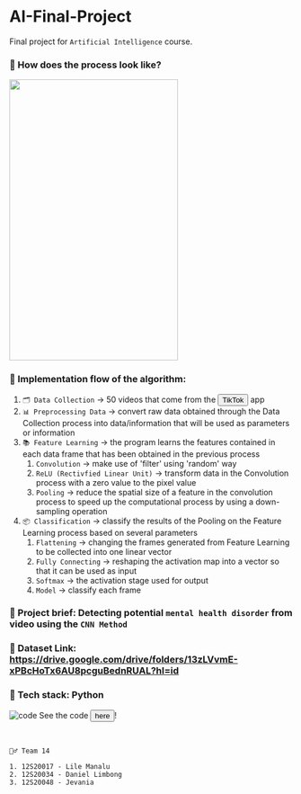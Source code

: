 # AI-Final-Project
Final project for `Artificial Intelligence` course.

### 🎲 How does the process look like? 

<img src="https://user-images.githubusercontent.com/70984049/206620090-21725a95-dae7-4e43-be04-12db2cd86ad8.png" width="300" height="500"/>
<br> 

### 🧩 Implementation flow of the algorithm:
 1. `🗂️ Data Collection` -> 50 videos that come from the <a href="https://www.tiktok.com/"> <button>TikTok</button></a> app
 2. `📊 Preprocessing Data` -> convert raw data obtained through the Data Collection process into data/information that will be used as parameters or information
 3. `📚 Feature Learning` -> the program learns the features contained in each data frame that has been obtained in the previous process
    1. `Convolution` -> make use of 'filter' using 'random' way
    2. `ReLU (Rectivfied Linear Unit)` -> transform data in the Convolution process with a zero value to the pixel value
    3. `Pooling` -> reduce the spatial size of a feature in the convolution process to speed up the computational process by using a down-sampling operation
 4. `📦 Classification` -> classify the results of the Pooling on the Feature Learning process based on several parameters
    1. `Flattening` -> changing the frames generated from Feature Learning to be collected into one linear vector
    2. `Fully Connecting` -> reshaping the activation map into a vector so that it can be used as input
    3. `Softmax` -> the activation stage used for output
    4. `Model` -> classify each frame

 
### 🎯 Project brief: Detecting potential `mental health disorder` from video using the `CNN Method`

### 🔗 Dataset Link: https://drive.google.com/drive/folders/13zLVvmE-xPBcHoTx6AU8pcguBednRUAL?hl=id

### 🔧 Tech stack: Python

![code](https://user-images.githubusercontent.com/70984049/206621790-3ab86da0-d70b-4d90-9d16-d823b8540ef3.png)
 See the code <a href="https://github.com/Lilemanalu/AI-final-project/blob/main/Mental_Health_Indication_Recognition_based_on_Video.ipynb"> <button>here</button></a>!
 
 <br> 
 
 ```
 🧞‍♂️ Team 14
 
 1. 12S20017 - Lile Manalu
 2. 12S20034 - Daniel Limbong
 3. 12S20048 - Jevania
 
 ```
